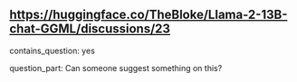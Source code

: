 ## https://huggingface.co/TheBloke/Llama-2-13B-chat-GGML/discussions/23

contains_question: yes

question_part: Can someone suggest something on this?
